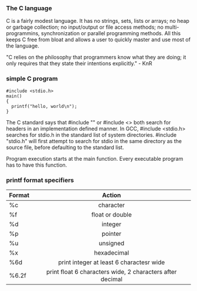 ### The C language
C is a fairly modest language. It has no strings, sets, lists or arrays; no heap or garbage collection;
no input/output or file access methods; no multi-programmins, synchronization or parallel programming 
methods. All this keeps C free from bloat and allows a user to quickly master and use most of the language.

"C relies on the philosophy that programmers know what they are doing; it only requires that they state
their intentions explicitly." - KnR


### simple C program
```
#include <stdio.h>
main()
{
  printf("hello, world\n");
}
```

The C standard says that #include "" or #include <> both search for headers in an implementation defined manner.
In GCC, #include <stdio.h> searches for stdio.h in the standard list of system directories. #include "stdio.h"
will first attempt to search for stdio in the same directory as the source file, before defaulting to the
standard list.

Program execution starts at the main function. Every executable program has to have this function.

### printf format specifiers

| Format        | Action        |
| ------------- |:-------------:| 
| %c     | character | 
| %f     | float or double | 
| %d     | integer | 
| %p     | pointer | 
| %u     | unsigned | 
| %x     | hexadecimal | 
| %6d     | print integer at least 6 charactesr wide | 
| %6.2f     | print float 6 characters wide, 2 characters after decimal | 
